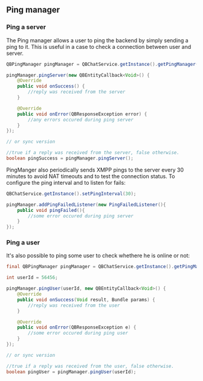 <span id="Ping_manager" class="on_page_navigation"></span>
## Ping manager

### Ping a server
The Ping manager allows a user to ping the backend by simply sending a ping to it. This is useful in a case to check a connection between user and server. 

```java
QBPingManager pingManager = QBChatService.getInstance().getPingManager();

pingManager.pingServer(new QBEntityCallback<Void>() {
    @Override
    public void onSuccess() {
        //reply was received from the server
    }

    @Override
    public void onError(QBResponseException error) {
        //any errors occured during ping server
    }
});

// or sync version

//true if a reply was received from the server, false otherwise.
boolean pingSuccess = pingManager.pingServer();
```

PingManger also periodically sends XMPP pings to the server every 30 minutes to avoid NAT timeouts and to test the connection status. 
To configure the ping interval and to listen for fails: 

```java
QBChatService.getInstance().setPingInterval(30);

pingManager.addPingFailedListener(new PingFailedListener(){
    public void pingFailed(){
        //some error occured during ping server
    }
});
```

### Ping a user

It's also possible to ping some user to check whethere he is online or not:
```java
final QBPingManager pingManager = QBChatService.getInstance().getPingManager();

int userId = 56456;

pingManager.pingUser(userId, new QBEntityCallback<Void>() {
    @Override
    public void onSuccess(Void result, Bundle params) {
        //reply was received from the user
    }

    @Override
    public void onError(QBResponseException e) {
        //some error occured during ping user
    }
});

// or sync version

//true if a reply was received from the user, false otherwise.
boolean pingUser = pingManager.pingUser(userId);
```
